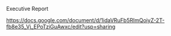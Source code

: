 Executive Report

https://docs.google.com/document/d/1idaVRuFb5RImQoiyZ-2T-fb8e35_Vj_EPoTziGuAwxc/edit?usp=sharing
